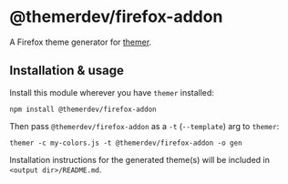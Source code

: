 # @themerdev/firefox-addon

A Firefox theme generator for [themer](https://github.com/themerdev/themer).

## Installation & usage

Install this module wherever you have `themer` installed:

    npm install @themerdev/firefox-addon

Then pass `@themerdev/firefox-addon` as a `-t` (`--template`) arg to `themer`:

    themer -c my-colors.js -t @themerdev/firefox-addon -o gen

Installation instructions for the generated theme(s) will be included in `<output dir>/README.md`.
